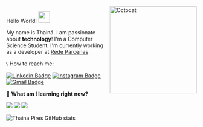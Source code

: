 <img src="https://media.giphy.com/media/8BlEa9XDwxOwdB6mKW/giphy.gif" min-width="230px" max-width="230px" width="230" align="right" alt="Octocat">

<p align="left">
  Hello World! <img src="https://camo.githubusercontent.com/e8e7b06ecf583bc040eb60e44eb5b8e0ecc5421320a92929ce21522dbc34c891/68747470733a2f2f6d656469612e67697068792e636f6d2f6d656469612f6876524a434c467a6361737252346961377a2f67697068792e676966" width="30px" data-canonical-src="https://media.giphy.com/media/hvRJCLFzcasrR4ia7z/giphy.gif" style="max-width:100%;"> 
</p>

<p align="left">
  My name is Thainá. I am passionate about <strong>technology</strong>! I'm a Computer Science Student. I'm currently working as a developer at <a href="https://www.redeparcerias.com/">Rede Parcerias</a>
</p>

<p align="left">
📞 How to reach me:
</p>

[![Linkedin Badge](https://img.shields.io/badge/-thainapires-blue?style=flat&logo=Linkedin&logoColor=white&link=https://www.linkedin.com/in/thainapires/)](https://www.linkedin.com/in/thainapires/)
[![Instagram Badge](https://img.shields.io/badge/-@thainasprs-purple?style=flat&logo=instagram&logoColor=white&link=https://instagram.com/thainasprs/)](https://instagram.com/thainasprs)
[![Gmail Badge](https://img.shields.io/badge/-thainaspiress@gmail.com-c14438?style=flat&logo=Gmail&logoColor=white&link=mailto:thainaspiress@gmail.com)](mailto:thainaspiress@gmail.com)

<p align="left">
🎤 <strong>What am I learning right now?</strong>
</p>
<p>
 <img src="https://img.shields.io/badge/-React-000000?style=flat&logo=react&logoColor=00c8ff">
 <img src="https://img.shields.io/badge/-Node.js-3C873A?style=flat&logo=Node.js&logoColor=white">
  <img src="https://img.shields.io/badge/-Wordpress-787878?style=flat&logo=Wordpress&logoColor=white">

</p>

![Thaina Pires GitHub stats](https://github-readme-stats.vercel.app/api?username=thainapires&show_icons=true&theme=dracula)
